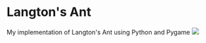 # Langton's Ant
My implementation of Langton's Ant using Python and Pygame
![](https://i.imgur.com/G6mp54p.png)
